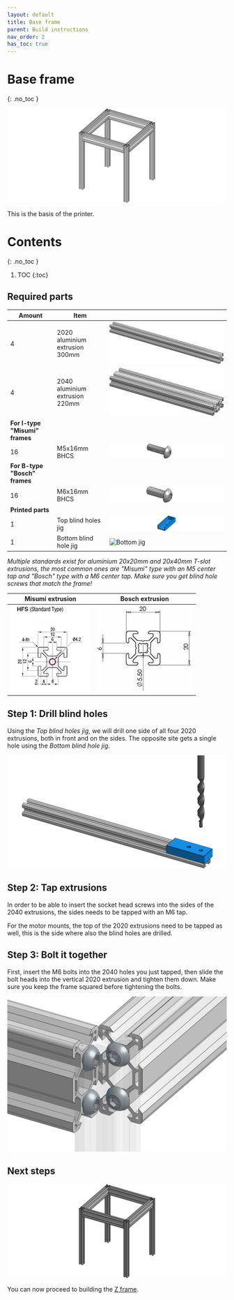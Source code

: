 ```yaml
---
layout: default
title: Base frame
parent: Build instructions
nav_order: 2
has_toc: true
---
```


# Base frame
{: .no_toc }

![Frame](../asset/build/frame.png)

This is the basis of the printer.

# Contents
{: .no_toc }

1. TOC
{:toc}

## Required parts

| Amount | Item                           |      |
|--------|--------------------------------|------|
| 4      | 2020 aluminium extrusion 300mm | ![2040 200mm](../asset/extrusion/2020-300.png) |
| 4      | 2040 aluminium extrusion 220mm | ![2040 220mm](../asset/extrusion/2040-220.png) |
| **For I-type "Misumi" frames** |||
| 16     | M5x16mm BHCS | ![M5x16 BHCS](../asset/fastener/bhcs-m5x16.png) |
| **For B-type "Bosch" frames** |||
| 16     | M6x16mm BHCS | ![M6x16 BHCS](../asset/fastener/bhcs-m6x16.png) |
| **Printed parts** |||
| 1      | Top blind holes jig | ![Top jig](../asset/part/jig_top_holes.png) |
| 1      | Bottom blind hole jig | ![Bottom jig](../assets/part/jig_bottom_hole.png) |

*Multiple standards exist for aluminium 20x20mm and 20x40mm T-slot extrusions, the most
common ones are "Misumi" type with an M5 center tap and "Bosch" type with a M6 center tap. Make
sure you get blind hole screws that match the frame!*

| Misumi extrusion | Bosch extrusion |
|-|-|
| ![Misumi 2020](../asset/vendor/2020-misumi.jpg) | ![Bosch 2020](../asset/vendor/2020-bosch.jpg) |

## Step 1: Drill blind holes

Using the *Top blind holes jig*, we will drill one side of all four
2020 extrusions, both in front and on the sides. The opposite site
gets a single hole using the *Bottom blind hole jig*.

![Drill hole using jig](../asset/part/blind_hole_drill.png)

## Step 2: Tap extrusions

In order to be able to insert the socket head screws into the sides of the
2040 extrusions, the sides needs to be tapped with an M6 tap.

For the motor mounts, the top of the 2020 extrusions need to be tapped as well,
this is the side where also the blind holes are drilled.

## Step 3: Bolt it together

First, insert the M6 bolts into the 2040 holes you just tapped, then slide
the bolt heads into the vertical 2020 extrusion and tighten them down. Make
sure you keep the frame squared before tightening the bolts.

![Frame joints](../asset/build/frame-joints.png)

## Next steps

![Frame](../asset/build/frame-done.png)

You can now proceed to building the [Z frame](z-frame.html).